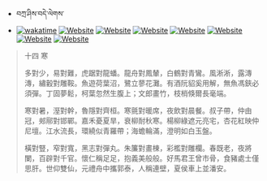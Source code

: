 - བཀྲ་ཤིས་བདེ་ལེགས་ 
- [![wakatime](https://wakatime.com/badge/user/5043ee4a-e361-4607-9d47-d557f2005d05.svg)](https://wakatime.com/@5043ee4a-e361-4607-9d47-d557f2005d05)	[![Website](https://img.shields.io/website?label=&up_color=orange&up_message=Tianchi&url=https%3A%2F%2Fshields.io)](https://tianchi.aliyun.com/home/science/scienceDetail?userId=1095279182618)	[![Website](https://img.shields.io/website?label=&up_color=blue&up_message=Kaggle&url=https%3A%2F%2Fshields.io)](https://www.kaggle.com/ivanxu/)	[![Website](https://img.shields.io/website?label=&up_color=gay&up_message=Yuque&url=https%3A%2F%2Fshields.io)](https://www.yuque.com/ivanaxu)	[![Website](https://img.shields.io/website?label=&up_color=brown&up_message=Leetcode&url=https%3A%2F%2Fshields.io)](https://leetcode.cn/u/ivanaxu)	[![Website](https://img.shields.io/website?label=&up_color=violet&up_message=AIstudio&url=https%3A%2F%2Fshields.io)](https://aistudio.baidu.com/aistudio/personalcenter/thirdview/979775)	[![Website](https://img.shields.io/website?label=&up_color=red&up_message=Gitee&url=https%3A%2F%2Fshields.io)](https://gitee.com/IvanaXu)	[![Website](https://img.shields.io/website?label=&up_color=yellow&up_message=Monkeytype&url=https%3A%2F%2Fshields.io)](https://monkeytype.com/profile/IvanaXu) 

> 十四 寒
> 
> 多對少，易對難，虎踞對龍蟠。龍舟對鳳輦，白鶴對青鸞。風淅淅，露漙漙，繡轂對雕鞍。魚遊荷葉沼，鷺立蓼花灘。有酒阮貂奚用解，無魚馮鋏必須彈。丁固夢鬆，柯葉忽然生腹上；文郎畫竹，枝梢倏爾長毫端。
> 
> 寒對暑，溼對幹，魯隱對齊桓。寒氈對暖席，夜飲對晨餐。叔子帶，仲由冠，郟鄏對邯鄲。嘉禾憂夏旱，衰柳耐秋寒。楊柳綠遮元亮宅，杏花紅映仲尼壇。江水流長，環繞似青羅帶；海蟾輪滿，澄明如白玉盤。
> 
> 橫對豎，窄對寬，黑志對彈丸。朱簾對畫棟，彩檻對雕欄。春既老，夜將闌，百辟對千官。懷仁稱足足，抱義美般般。好馬君王曾市骨，食豬處士僅思肝。世仰雙仙，元禮舟中攜郭泰，人稱連壁，夏侯車上並潘安。
>
